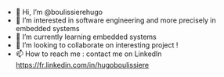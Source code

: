 - 👋 Hi, I’m @boulissierehugo
- 👀 I’m interested in software engineering and more precisely in embedded systems
- 🌱 I’m currently learning embedded systems
- 💞️ I’m looking to collaborate on interesting project !
- 📫 How to reach me : contact me on LinkedIn https://fr.linkedin.com/in/hugoboulissiere

